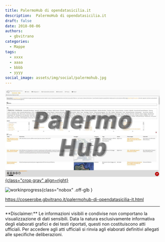 ```yaml
---
title: PalermoHub di opendatasicilia.it
description:  PalermoHub di opendatasicilia.it
draft: false
date: 2018-08-06
authors:
  - gbvitrano
categories:
  - Mappe
tags:
  - xxxx
  - aaaa
  - bbbb
  - yyyy
social_image: assets/img/social/palermohub.jpg
--- 
```

<style>.md-typeset code { background-color: #fff0;} 
</style>
[![PalermoHub](palermohub.jpg "PalermoHub di opendatasicilia.it" ){class="crop gray" align=right}](index.md) 

![workinprogress](https://coseerobe.it/assets/img/workinprogress.jpg "Work in progress"){class="nobox" .off-glb }

https://coseerobe.gbvitrano.it/palermohub-di-opendatasicilia-it.html

<hr>
**Disclaimer:** Le informazioni visibili e condivise non comportano la visualizzazione di dati sensibili. Data la natura esclusivamente informativa degli elaborati grafici e dei testi riportati, questi non costituiscono atti ufficiali. Per accedere agli atti ufficiali si rinvia agli elaborati definitivi allegati alle specifiche deliberazioni.